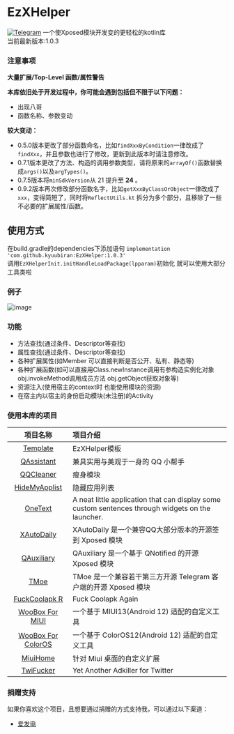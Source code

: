 # EzXHelper
[![Telegram](https://img.shields.io/badge/Join-Telegram-blue)](https://t.me/EzXHelper)
一个使Xposed模块开发变的更轻松的kotlin库    
当前最新版本:1.0.3

### 注意事项

**大量扩展/Top-Level 函数/属性警告**

**本库依旧处于开发过程中，你可能会遇到包括但不限于以下问题：**

- 出现八哥
- 函数名称、参数变动

**较大变动：**

- 0.5.0版本更改了部分函数命名，比如`findXxxByCondition`一律改成了`findXxx`，并且参数也进行了修改，更新到此版本时请注意修改。
- 0.7.1版本更改了方法、构造的调用参数类型，请将原来的`arrayOf()`函数替换成`args()`以及`argTypes()`。
- 0.7.5版本将`minSdkVersion`从 21 提升至 **24** 。
- 0.9.2版本再次修改部分函数名字，比如`getXxxByClassOrObject`一律改成了`xxx`，变得简短了，同时将`ReflectUtils.kt`
  拆分为多个部分，且移除了一些不必要的扩展属性/函数。

## 使用方式

在build.gradle的dependencies下添加语句 `implementation 'com.github.kyuubiran:EzXHelper:1.0.3'`   
调用`EzXHelperInit.initHandleLoadPackage(lpparam)`初始化 就可以使用大部分工具类啦

### 例子

![image](docs/example.png)

### 功能

- 方法查找(通过条件、Descriptor等查找)
- 属性查找(通过条件、Descriptor等查找)
- 各种扩展属性(如Member 可以直接判断是否公开、私有、静态等)
- 各种扩展函数(如可以直接用Class.newInstance调用有参构造实例化对象 obj.invokeMethod调用成员方法 obj.getObject获取对象等)
- 资源注入(使用宿主的context时 也能使用模块的资源)
- 在宿主内以宿主的身份启动模块(未注册)的Activity

### 使用本库的项目

|                                   项目名称                                    | 项目介绍                                                                                              |
|:-------------------------------------------------------------------------:|:--------------------------------------------------------------------------------------------------|
|        [Template](https://github.com/KyuubiRan/ezxhepler-template)        | EzXHelper模板                                                                                       |
|          [QAssistant](https://github.com/KitsunePie/QAssistant)           | 兼具实用与美观于一身的 QQ 小帮手                                                                                |
|            [QQCleaner](https://github.com/KyuubiRan/QQCleaner)            | 瘦身模块                                                                                              |
|        [HideMyApplist](https://github.com/Dr-TSNG/Hide-My-Applist)        | 隐藏应用列表                                                                                            |
|          [OneText](https://github.com/lz233/OneText_For_Android)          | A neat little application that can display some custom sentences through widgets on the launcher. |
|           [XAutoDaily](https://github.com/LuckyPray/XAutoDaily)           | XAutoDaily 是一个兼容QQ大部分版本的开源签到 Xposed 模块                                                            |
|             [QAuxiliary](https://github.com/cinit/QAuxiliary)             | QAuxiliary 是一个基于 QNotified 的开源 Xposed 模块                                                          |
|                   [TMoe](https://github.com/cinit/TMoe)                   | TMoe 是一个兼容若干第三方开源 Telegram 客户端的开源 Xposed 模块                                                       |
| [FuckCoolapk R](https://github.com/Xposed-Modules-Repo/org.hello.coolapk) | Fuck Coolapk Again                                                                                |
|    [WooBox For MIUI](https://github.com/Simplicity-Team/WooBoxForMIUI)    | 一个基于 MIUI13(Android 12) 适配的自定义工具                                                                  |
| [WooBox For ColorOS](https://github.com/Simplicity-Team/WooBoxForColorOS) | 一个基于 ColorOS12(Android 12) 适配的自定义工具                                                               |
|            [MiuiHome](https://github.com/qqlittleice/MiuiHome)            | 针对 Miui 桌面的自定义扩展                                                                                  |
|             [TwiFucker](https://github.com/Dr-TSNG/TwiFucker)             | Yet Another Adkiller for Twitter                                                                  |


### 捐赠支持
如果你喜欢这个项目，且想要通过捐赠的方式支持我，可以通过以下渠道：
- [爱发电](https://afdian.net/a/kyuubiran)
